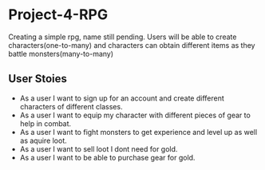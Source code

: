# Project-4-RPG

Creating a simple rpg, name still pending.  Users will be able to create characters(one-to-many) and characters can obtain different items as they battle monsters(many-to-many)

## User Stoies

* As a user I want to sign up for an account and create different characters of different classes.
* As a user I want to equip my character with different pieces of gear to help in combat.
* As a user I want to fight monsters to get experience and level up as well as aquire loot.
* As a user I want to sell loot I dont need for gold.
* As a user I want to  be able to purchase gear for gold.
